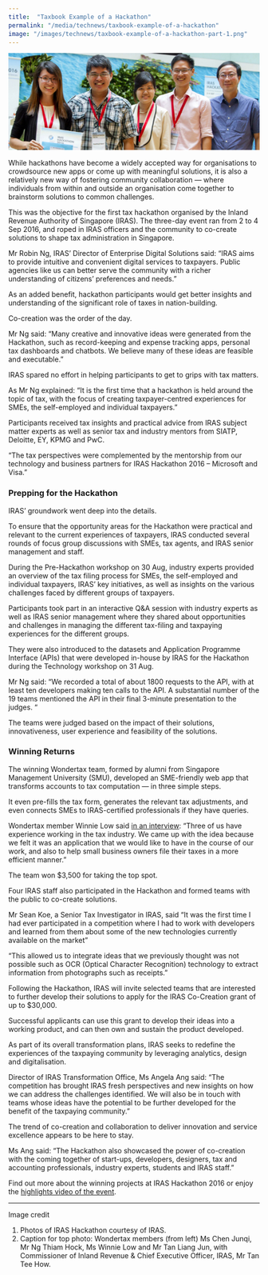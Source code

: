 ```yaml
---
title:  "Taxbook Example of a Hackathon"
permalink: "/media/technews/taxbook-example-of-a-hackathon"
image: "/images/technews/taxbook-example-of-a-hackathon-part-1.png"
---
```


![Taxbook Example of a Hackathon](/images/technews/taxbook-example-of-a-hackathon-part-1.png)

While hackathons have become a widely accepted way for organisations to crowdsource new apps or come up with meaningful solutions, it is also a relatively new way of fostering community collaboration — where individuals from within and outside an organisation come together to brainstorm solutions to common challenges. 

This was the objective for the first tax hackathon organised by the Inland Revenue Authority of Singapore (IRAS). The three-day event ran from 2 to 4 Sep 2016, and roped in IRAS officers and the community to co-create solutions to shape tax administration in Singapore. 

Mr Robin Ng, IRAS’ Director of Enterprise Digital Solutions said: “IRAS aims to provide intuitive and convenient digital services to taxpayers. Public agencies like us can better serve the community with a richer understanding of citizens’ preferences and needs.” 

As an added benefit, hackathon participants would get better insights and understanding of the significant role of taxes in nation-building.

Co-creation was the order of the day.

Mr Ng said: “Many creative and innovative ideas were generated from the Hackathon, such as record-keeping and expense tracking apps, personal tax dashboards and chatbots. We believe many of these ideas are feasible and executable.”

IRAS spared no effort in helping participants to get to grips with tax matters.

As Mr Ng explained: “It is the first time that a hackathon is held around the topic of tax, with the focus of creating taxpayer-centred experiences for SMEs, the self-employed and individual taxpayers.”

Participants received tax insights and practical advice from IRAS subject matter experts as well as senior tax and industry mentors from SIATP, Deloitte, EY, KPMG and PwC. 

“The tax perspectives were complemented by the mentorship from our technology and business partners for IRAS Hackathon 2016 – Microsoft and Visa.”

### **Prepping for the Hackathon**

IRAS’ groundwork went deep into the details.

To ensure that the opportunity areas for the Hackathon were practical and relevant to the current experiences of taxpayers, IRAS conducted several rounds of focus group discussions with SMEs, tax agents, and IRAS senior management and staff.

During the Pre-Hackathon workshop on 30 Aug, industry experts provided an overview of the tax filing process for SMEs, the self-employed and individual taxpayers, IRAS’ key initiatives, as well as insights on the various challenges faced by different groups of taxpayers.

Participants took part in an interactive Q&A session with industry experts as well as IRAS senior management where they shared about opportunities and challenges in managing the different tax-filing and taxpaying experiences for the different groups.

They were also introduced to the datasets and Application Programme Interface (APIs) that were developed in-house by IRAS for the Hackathon during the Technology workshop on 31 Aug.

Mr Ng said: “We recorded a total of about 1800 requests to the API, with at least ten developers making ten calls to the API. A substantial number of the 19 teams mentioned the API in their final 3-minute presentation to the judges. “

The teams were judged based on the impact of their solutions, innovativeness, user experience and feasibility of the solutions.

### **Winning Returns**
The winning Wondertax team, formed by alumni from Singapore Management University (SMU), developed an SME-friendly web app that transforms accounts to tax computation — in three simple steps.

It even pre-fills the tax form, generates the relevant tax adjustments, and even connects SMEs to IRAS-certified professionals if they have queries.

Wondertax member Winnie Low said [in an interview](https://www.smu.edu.sg/news/2016/09/16/smu-alumni-win-inaugural-iras-hackathon): “Three of us have experience working in the tax industry. We came up with the idea because we felt it was an application that we would like to have in the course of our work, and also to help small business owners file their taxes in a more efficient manner.”

The team won $3,500 for taking the top spot.

Four IRAS staff also participated in the Hackathon and formed teams with the public to co-create solutions.  

Mr Sean Koe, a Senior Tax Investigator in IRAS, said “It was the first time I had ever participated in a competition where I had to work with developers and learned from them about some of the new technologies currently available on the market”

“This allowed us to integrate ideas that we previously thought was not possible such as OCR (Optical Character Recognition) technology to extract information from photographs such as receipts.”

Following the Hackathon, IRAS will invite selected teams that are interested to further develop their solutions to apply for the IRAS Co-Creation grant of up to $30,000. 

Successful applicants can use this grant to develop their ideas into a working product, and can then own and sustain the product developed.   

As part of its overall transformation plans, IRAS seeks to redefine the experiences of the taxpaying community by leveraging analytics, design and digitalisation. 

Director of IRAS Transformation Office, Ms Angela Ang said: “The competition has brought IRAS fresh perspectives and new insights on how we can address the challenges identified. We will also be in touch with teams whose ideas have the potential to be further developed for the benefit of the taxpaying community.”

The trend of co-creation and collaboration to deliver innovation and service excellence appears to be here to stay.

Ms Ang said: “The Hackathon also showcased the power of co-creation with the coming together of start-ups, developers, designers, tax and accounting professionals, industry experts, students and IRAS staff.”

Find out more about the winning projects at IRAS Hackathon 2016 or enjoy the [highlights video of the event](https://vimeo.com/185411794/0c7eb7c868).  

---

Image credit

1. Photos of IRAS Hackathon courtesy of IRAS.
2. Caption for top photo: Wondertax members (from left) Ms Chen Junqi, Mr Ng Thiam Hock, Ms Winnie Low and Mr Tan Liang Jun, with Commissioner of Inland Revenue & Chief Executive Officer, IRAS, Mr Tan Tee How.
